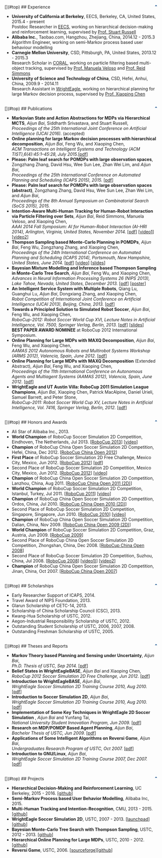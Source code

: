 <br />
[<img align="right" border="0" alt="Top" src="images/top.gif" />](#top)
## Experience

*   **University of California at Berkeley**, EECS, Berkeley, CA, United States, 2015.4 - present  
Postdoc Researcher in [EECS](http://www.eecs.berkeley.edu/), working on hierarchical decision-making and reinforcement learning, supervised by [Prof. Stuart Russell](https://www.cs.berkeley.edu/~russell/)
*   **Alibaba Inc.**, Taobao.com, Hangzhou, Zhejiang, China, 2014.12 - 2015.3  
Algorithm Engineer, working on semi-Markov process based user behaviour modelling
*   **Carnegie Mellon University**, CSD, Pittsburgh, PA, United States, 2013.12 - 2015.3  
Research Scholar in [CORAL](http://www.cs.cmu.edu/~coral/), working on particle filtering based multi-object tracking, supervised by [Prof. Manuela Veloso](http://www.cs.cmu.edu/~mmv/) and [Prof. Reid Simmons](http://www.cs.cmu.edu/~reids/)
*   **University of Science and Technology of China**, CSD, Hefei, Anhui, China, 2009.9 - 2014.11  
Research Assistant in [WrightEagle](http://wrighteagle.org/2d/), working on hierarchical planning for large Markov decision process, supervised by [Prof. Xiaoping Chen](http://www.wrighteagle.org/en/people/xpchen.php)

<br />
[<img align="right" border="0" alt="Top" src="images/top.gif" />](#top)
## Publications

*   **Markovian State and Action Abstractions for MDPs via Hierarchical MCTS**, _Aijun Bai_, Siddharth Srivastava, and Stuart Russell,  
_Proceedings of the 25th International Joint Conference on Artificial Intelligence (IJCAI 2016)._ (accepted)
*   **Online planning for large Markov decision processes with hierarchical decomposition**, _Aijun Bai_, Feng Wu, and Xiaoping Chen,  
_ACM Transactions on Intelligent Systems and Technology (ACM TIST),6(4):45:1–45:28, July 2015._[[pdf](http://dl.acm.org/citation.cfm?id=2717316&CFID=710443251&CFTOKEN=41638354)]
*   **Please: Palm leaf search for POMDPs with large observation spaces**, Zongzhang Zhang, David Hsu, Wee Sun Lee, Zhan Wei Lim, and _Aijun Bai_,  
_Proceedings of the 25th International Conference on Automated Planning and Scheduling (ICAPS 2015), 2015._ [[pdf](https://www.aaai.org/ocs/index.php/ICAPS/ICAPS15/paper/view/10491/10422)]
*   **Please: Palm leaf search for POMDPs with large observation spaces (abstract)**, Zongzhang Zhang, David Hsu, Wee Sun Lee, Zhan Wei Lim, and _Aijun Bai_,  
_Proceedings of the 8th Annual Symposium on Combinatorial Search (SoCS 2015), 2015._
*   **Intention-Aware Multi-Human Tracking for Human-Robot Interaction via Particle Filtering over Sets**, _Aijun Bai_, Reid Simmons, Manuela Veloso, and Xiaoping Chen,   
    _AAAI 2014 Fall Symposium: AI for Human-Robot Interaction (AI-HRI 2014), Arlington, Virginia, United States, November 2014._ [[pdf](https://www.aaai.org/ocs/index.php/FSS/FSS14/paper/viewFile/9111/9138)] [[video1](https://www.youtube.com/watch?v=M2VjS2tMNmg)] [[video2](https://www.youtube.com/watch?v=pmUpTxgAJpE)]
*   **Thompson Sampling based Monte-Carlo Planning in POMDPs**, _Aijun Bai_, Feng Wu, Zongzhang Zhang, and Xiaoping Chen,   
    _Proceedings of the 24th International Conference on Automated Planning and Scheduling (ICAPS 2014), Portsmouth, New Hampshire, United States, June 2014._ [[pdf](http://eprints.soton.ac.uk/360985/1/full.pdf)] [[video](https://www.youtube.com/watch?v=U3YeaE3g45A)] [[slides](publications/ICAPS14-Bai_slides.pdf)]  
*   **Bayesian Mixture Modelling and Inference based Thompson Sampling in Monte-Carlo Tree Search**, _Aijun Bai_, Feng Wu, and Xiaoping Chen,   
    _Advances in Neural Information Processing Systems 26 (NIPS 2013), Lake Tahoe, Nevada, United States, December 2013._ [[pdf](publications/NIPS13-Bai.pdf)] [[poster](publications/NIPS13-Bai-poster.pdf)]
*   **An Intelligent Service System with Multiple Robots**, Qiang Lu, Guanghui Lu, _Aijun Bai_, Dongxiang Zhang, and Xiaoping Chen,   
    _Robot Competition of International Joint Conference on Artificial Intelligence (IJCAI 2013), Beijing, China, 2013._ [[pdf](publications/IJCAI13-Lu.pdf)]
*   **Towards a Principled Solution to Simulated Robot Soccer**, _Aijun Bai_, Feng Wu, and Xiaoping Chen,   
    _RoboCup-2012: Robot Soccer World Cup XVI, Lecture Notes in Artificial Intelligence, Vol. 7500, Springer Verlag, Berlin, 2013._ [[pdf](publications/LNAI12-Bai.pdf)] [[slides](publications/LNAI12-Bai_slides.pdf)]   
    **BEST PAPER AWARD NOMINEE** at RoboCup 2012 International Symposium.
*   **Online Planning for Large MDPs with MAXQ Decomposition**, _Aijun Bai_, Feng Wu, and Xiaoping Chen,   
    _AAMAS 2012 Autonomous Robots and Multirobot Systems Workshop (ARMS 2012), Valencia, Spain, June 2012._ [[pdf](publications/ARMS12-Bai.pdf)] 
*   **Online Planning for Large MDPs with MAXQ Decomposition** (Extended Abstract), _Aijun Bai_, Feng Wu, and Xiaoping Chen,   
    _Proceedings of the 11th International Conference on Autonomous Agents and Multiagent Systems (AAMAS 2012), Valencia, Spain, June 2012._ [[pdf](publications/AAMAS12-Bai.pdf)] 
*   **WrightEagle and UT Austin Villa: RoboCup 2011 Simulation League Champions**, _Aijun Bai_, Xiaoping Chen, Patrick MacAlpine, Daniel Urieli, Samuel Barrett, and Peter Stone,   
    _RoboCup-2011: Robot Soccer World Cup XV, Lecture Notes in Artificial Intelligence, Vol. 7416, Springer Verlag, Berlin, 2012._ [[pdf](publications/LNAI11-Bai.pdf)]

<br />
[<img align="right" border="0" alt="Top" src="images/top.gif" />](#top)
## Honors and Awards

*   Ali Star of Alibaba Inc., 2013.
*   **World Champion** of RoboCup Soccer Simulation 2D Competition, Eindhoven, The Netherlands, Jul 2013. [[RoboCup 2013](http://www.robocup2013.org/)] [[video](https://www.youtube.com/watch?v=BoWoIc4IrtI&list=PL4BB027D8BB6A5EB3)]  
*   **Champion** of RoboCup China Open Soccer Simulation 2D Competition, Hefei, China, Dec 2012. [[RoboCup China Open 2012](http://wrighteagle.org/rco/rco12/)]  
*   **First Place** of RoboCup Soccer Simulation 2D Free Challenge, Mexico City, Mexico, Jun 2012. [[RoboCup 2012](http://www.robocup2012.org/)] [[pdf](publications/rc_2012_free_challenge.pdf)]  
*   Second Place of RoboCup Soccer Simulation 2D Competition, Mexico City, Mexico, Jun 2012. [[RoboCup 2012](http://www.robocup2012.org/)] [[video](https://www.youtube.com/watch?v=cDhSjSYPvdE&index=2&list=PL4BB027D8BB6A5EB3)]  
*   **Champion** of RoboCup China Open Soccer Simulation 2D Competition, Lanzhou, China, Aug 2011. [[RoboCup China Open 2011 (2D)](http://wrighteagle.org/rco/rco11/2d/results.html)]  
*   **World Champion** of RoboCup Soccer Simulation 2D Competition, Istanbul, Turkey, Jul 2011. [[RoboCup 2011](http://www.robocup2011.org/)] [[video](https://www.youtube.com/watch?v=leNDA5tzUfk&index=3&list=PL4BB027D8BB6A5EB3)]  
*   **Champion** of RoboCup China Open Soccer Simulation 2D Competition, Ordos, China, Jul 2010. [[RoboCup China Open 2010 (2D)](http://wrighteagle.org/rco/rco10/2d/results.html)]  
*   Second Place of RoboCup Soccer Simulation 2D Competition, Singapore, Singapore, Jun 2010. [[RoboCup 2010](http://www.robocup2010.org/)] [[video](https://www.youtube.com/watch?v=BVWkndHk3AE&index=4&list=PL4BB027D8BB6A5EB3)]  
*   **Champion** of RoboCup China Open Soccer Simulation 2D Competition, Dalian, China, Nov 2009. [[RoboCup China Open 2009 (2D)](http://wrighteagle.org/rco/rco09/2d/results.html)]  
*   **World Champion** of RoboCup Soccer Simulation 2D Competition, Graz, Austria, Jun 2009. [[RoboCup 2009](http://www.robocup2009.org/)]  
*   Second Place of RoboCup China Open Soccer Simulation 2D Competition, Zhongshan, China, Dec 2008. [[RoboCup China Open 2008](http://ai.ustc.edu.cn/rco/rco08/)]  
*   Second Place of RoboCup Soccer Simulation 2D Competition, Suzhou, China, Jul 2008. [[RoboCup 2008](http://www.robocup-cn.org/)] [[video1)](https://www.youtube.com/watch?v=XDGJMBwF1Vs&list=PL4BB027D8BB6A5EB3&index=7)] [[video2](https://www.youtube.com/watch?v=w1c_8TWX8dY&index=6&list=PL4BB027D8BB6A5EB3)]  
*   **Champion** of RoboCup China Open Soccer Simulation 2D Competition, Jinan, China, Oct 2007. [[RoboCup China Open 2007](http://ai.ustc.edu.cn/rco/rco07/)]

<br />
[<img align="right" border="0" alt="Top" src="images/top.gif" />](#top)
## Scholarships

*   Early Researcher Support of ICAPS, 2014.
*   Travel Award of NIPS Foundation, 2013.
*   Glarun Scholarship of CETC-14, 2013.
*   Scholarship of China Scholarship Council (CSC), 2013.
*   Kwang-Hua Scholarship of USTC, 2012.
*   Aegon-Industrial Responsibility Scholarship of USTC, 2012.
*   Outstanding Student Scholarship of USTC, 2006, 2007, 2008.
*   Outstanding Freshman Scholarship of USTC, 2005.

<br />
[<img align="right" border="0" alt="Top" src="images/top.gif" />](#top)
## Theses and Reports

*   **Markov Theory based Planning and Sensing under Uncertainty**, _Aijun Bai_,  
    _Ph.D. Thesis of USTC, Sep 2014._ [[pdf](publications/phd_thesis-Bai.pdf)]
*   **Belief States in WrightEagleBASE**, _Aijun Bai_ and Xiaoping Chen,  
     _RoboCup 2012 Soccer Simulation 2D Free Challenge, Jun 2012._ [[pdf](publications/rc_2012_free_challenge.pdf)]
*   **Introduction to WrightEagleBASE**, _Aijun Bai_,  
     _WrightEagle Soccer Simulation 2D Training Course 2010, Aug 2010._ [[pdf](publications/Introduction-to-WrightEagleBASE-Bai.pdf)]
*   **Introduction to Soccer Simulation 2D**, _Aijun Bai_,  
     _WrightEagle Soccer Simulation 2D Training Course 2010, Aug 2010._ [[pdf](publications/Introduction-to-Soccer-Simulation-2D-Bai.pdf)]
*   **Implementation of Some Key Techniques in WrightEagle 2D Soccer Simulation** , _Aijun Bai_ and Yunfang Tai,  
     _National University Student Innovation Program, Jun 2009._ [[pdf](publications/concluding2009-Bai.pdf)]
*   **Research on MDP/POMDP Based Agent Planning**, _Aijun Bai_,   
    _Bachelor Thesis of USTC, Jun 2009._ [[pdf](publications/bachelar_thesis-Bai.pdf)]
*   **Applications of Some Intelligent Algorithms on Reversi Game**, _Aijun Bai_,  
     _Undergraduates Research Program of USTC, Oct 2007._ [[pdf](publications/concluding2007-Bai.pdf)]
*   **Introduction to GNU/Linux**, _Aijun Bai_,  
     _WrightEagle Soccer Simulation 2D Training Course 2007, Dec 2007._ [[pdf](publications/Introduce_to_Linux-Bai.pdf)]

<br />
[<img align="right" border="0" alt="Top" src="images/top.gif" />](#top)
## Projects

* **Hierarchical Decision-Making and Reinforcement Learning**, UC Berkeley, 2015 - 2016. [[github](https://github.com/aijunbai/hplanning)]
* **Semi-Markov Process based User Behavior Modelling**, Alibaba Inc, 2015.
* **Multi-Human Tracking and Intention-Recognition**, CMU, 2013 - 2015. [[github](https://github.com/aijunbai/pfs)]
* **WrightEagle Soccer Simulation 2D**, USTC, 2007 - 2013. [[launchpad](https://launchpad.net/wrighteaglebase)][[github](https://github.com/aijunbai/wrighteaglebase)]
* **Bayesian Monte-Carlo Tree Search with Thompson Sampling**, USTC, 2012 - 2013. [[github](https://github.com/aijunbai/thompson-sampling)]
* **Hierarchical Online Planning for Large MDPs**, USTC, 2010 - 2012. [[github](https://github.com/aijunbai/maxq-op)]
* **Reversi Game**, USTC, 2006. [[sourceforge](http://sourceforge.net/projects/reversigame/)][[github](https://github.com/aijunbai/reversi)]

